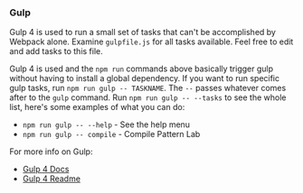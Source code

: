 ### Gulp

Gulp 4 is used to run a small set of tasks that can't be accomplished by Webpack alone. Examine `gulpfile.js` for all tasks available. Feel free to edit and add tasks to this file.

Gulp 4 is used and the `npm run` commands above basically trigger gulp without having to install a global dependency. If you want to run specific gulp tasks, run `npm run gulp -- TASKNAME`. The `--` passes whatever comes after to the `gulp` command. Run `npm run gulp -- --tasks` to see the whole list, here's some examples of what you can do:

- `npm run gulp -- --help` - See the help menu
- `npm run gulp -- compile` - Compile Pattern Lab

For more info on Gulp:

- [Gulp 4 Docs](https://github.com/gulpjs/gulp/tree/4.0/docs)
- [Gulp 4 Readme](https://github.com/gulpjs/gulp/blob/4.0/README.md)